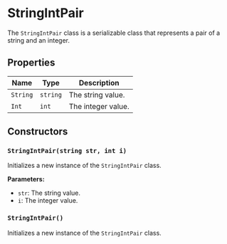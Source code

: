 # StringIntPair

The `StringIntPair` class is a serializable class that represents a pair of a string and an integer.

## Properties

| Name | Type | Description |
| --- | --- | --- |
| `String` | `string` | The string value. |
| `Int` | `int` | The integer value. |

## Constructors

### `StringIntPair(string str, int i)`

Initializes a new instance of the `StringIntPair` class.

**Parameters:**

* `str`: The string value.
* `i`: The integer value.

### `StringIntPair()`

Initializes a new instance of the `StringIntPair` class.

